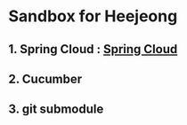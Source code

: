 # Sandbox for Heejeong

## 1. Spring Cloud : [Spring Cloud](./notes/Spring_Cloud_Consul.md)

## 2. Cucumber

## 3. git submodule 
